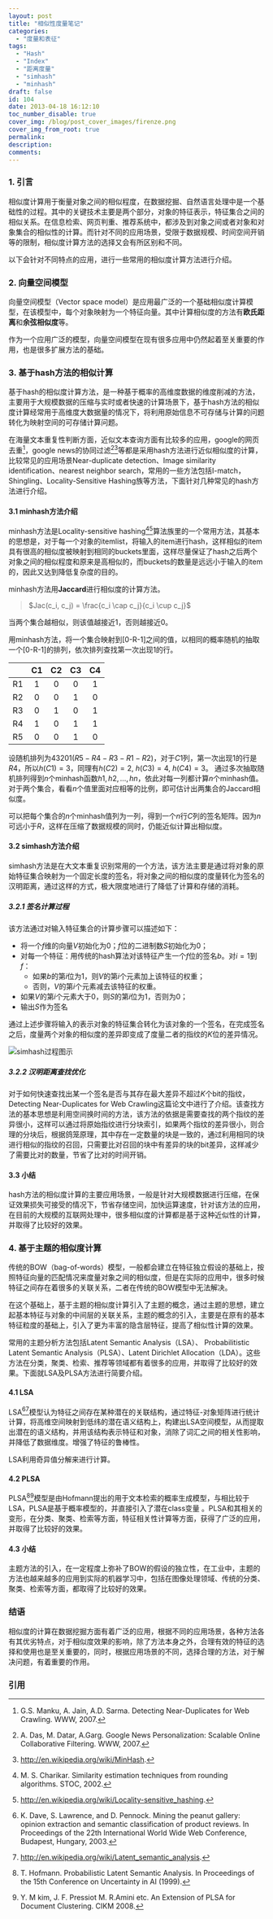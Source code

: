 ```yaml
---
layout: post
title: "相似性度量笔记"
categories:
  - "度量和表征"
tags:
  - "Hash"
  - "Index"
  - "距离度量"
  - "simhash"
  - "minhash"
draft: false
id: 104
date: 2013-04-18 16:12:10
toc_number_disable: true
cover_img: /blog/post_cover_images/firenze.png
cover_img_from_root: true
permalink:
description:
comments:
---
```


### 1. 引言

相似度计算用于衡量对象之间的相似程度，在数据挖掘、自然语言处理中是一个基础性的过程。其中的关键技术主要是两个部分，对象的特征表示，特征集合之间的相似关系。在信息检索、网页判重、推荐系统中，都涉及到对象之间或者对象和对象集合的相似性的计算。而针对不同的应用场景，受限于数据规模、时间空间开销等的限制，相似度计算方法的选择又会有所区别和不同。

以下会针对不同特点的应用，进行一些常用的相似度计算方法进行介绍。

### 2. 向量空间模型

向量空间模型（Vector space model）是应用最广泛的一个基础相似度计算模型，在该模型中，每个对象映射为一个特征向量。其中计算相似度的方法有**欧氏距离**和**余弦相似度**等。

作为一个应用广泛的模型，向量空间模型在现有很多应用中仍然起着至关重要的作用，也是很多扩展方法的基础。


### 3. 基于hash方法的相似计算

基于hash的相似度计算方法，是一种基于概率的高维度数据的维度削减的方法，主要用于大规模数据的压缩与实时或者快速的计算场景下，基于hash方法的相似度计算经常用于高维度大数据量的情况下，将利用原始信息不可存储与计算的问题转化为映射空间的可存储计算问题。

在海量文本重复性判断方面，近似文本查询方面有比较多的应用，google的网页去重[^1]，google news的协同过滤[^2][^3]等都是采用hash方法进行近似相似度的计算，比较常见的应用场景Near-duplicate detection、Image similarity identification、nearest neighbor search，常用的一些方法包括I-match，Shingling、Locality-Sensitive Hashing族等方法，下面针对几种常见的hash方法进行介绍。


#### 3.1 minhash方法介绍

minhash方法是Locality-sensitive hashing[^4][^5]算法族里的一个常用方法，其基本的思想是，对于每一个对象的itemlist，将输入的item进行hash，这样相似的item具有很高的相似度被映射到相同的buckets里面，这样尽量保证了hash之后两个对象之间的相似程度和原来是高相似的，而buckets的数量是远远小于输入的item的，因此又达到降低复杂度的目的。

minhash方法用**Jaccard**进行相似度的计算方法。

> $Jac(c_i, c_j) = \frac{c_i \cap c_j}{c_i \cup c_j}$

当两个集合越相似，则该值越接近1，否则越接近0。

用minhash方法，将一个集合映射到[0-R-1]之间的值，以相同的概率随机的抽取一个[0-R-1]的排列，依次排列查找第一次出现1的行。

|      |  C1  |  C2  |  C3  |  C4  |
| :--: | :--: | :--: | :--: | :--: |
|  R1  |  1   |  0   |  0   |  1   |
|  R2  |  0   |  0   |  1   |  0   |
|  R3  |  0   |  1   |  0   |  1   |
|  R4  |  1   |  0   |  1   |  1   |
|  R5  |  0   |  0   |  1   |  0   |

设随机排列为43201($R5-R4-R3-R1-R2$)，对于$C1$列，第一次出现1的行是$R4$，所以$h(C1) = 3$，同理有$h(C2)=2$, $h(C3)=4$, $h(C4)=3$。
通过多次抽取随机排列得到$n$个minhash函数$h1,h2,\ldots,hn$，依此对每一列都计算$n$个minhash值。对于两个集合，看看$n$个值里面对应相等的比例，即可估计出两集合的Jaccard相似度。

可以把每个集合的$n$个minhash值列为一列，得到一个$n$行$C$列的签名矩阵。因为$n$可远小于$R$，这样在压缩了数据规模的同时，仍能近似计算出相似度。

#### 3.2 simhash方法介绍

simhash方法是在大文本重复识别常用的一个方法，该方法主要是通过将对象的原始特征集合映射为一个固定长度的签名，将对象之间的相似度的度量转化为签名的汉明距离，通过这样的方式，极大限度地进行了降低了计算和存储的消耗。

##### 3.2.1 签名计算过程

该方法通过对输入特征集合的计算步骤可以描述如下：

* 将一个$f$维的向量$V$初始化为0；$f$位的二进制数$S$初始化为0；
* 对每一个特征：用传统的hash算法对该特征产生一个$f$位的签名$b$。对$i=1$到$f$：
  * 如果$b$的第$i$位为1，则$V$的第$i$个元素加上该特征的权重；
  * 否则，$V$的第$i$个元素减去该特征的权重。
* 如果$V$的第$i$个元素大于0，则$S$的第$i$位为1，否则为0；
* 输出$S$作为签名

通过上述步骤将输入的表示对象的特征集合转化为该对象的一个签名，在完成签名之后，度量两个对象的相似度的差异即变成了度量二者的指纹的$K$位的差异情况。

![simhash过程图示](simhash.png)

##### 3.2.2 汉明距离查找优化

对于如何快速查找出某一个签名是否与其存在最大差异不超过$K$个bit的指纹，Detecting Near-Duplicates for Web Crawling这篇论文中进行了介绍。该查找方法的基本思想是利用空间换时间的方法，该方法的依据是需要查找的两个指纹的差异很小，这样可以通过将原始指纹进行分块索引，如果两个指纹的差异很小，则合理的分块后，根据鸽笼原理，其中存在一定数量的块是一致的，通过利用相同的块进行相似的指纹的召回，只需要比对召回的块中有差异的块的bit差异，这样减少了需要比对的数量，节省了比对的时间开销。

#### 3.3 小结

hash方法的相似度计算的主要应用场景，一般是针对大规模数据进行压缩，在保证效果损失可接受的情况下，节省存储空间，加快运算速度，针对该方法的应用，在目前的大规模的互联网处理中，很多相似度的计算都是基于这种近似性的计算，并取得了比较好的效果。

### 4. 基于主题的相似度计算

传统的BOW（bag-of-words）模型，一般都会建立在特征独立假设的基础上，按照特征向量的匹配情况来度量对象之间的相似度，但是在实际的应用中，很多时候特征之间存在着很多的关联关系，二者在传统的BOW模型中无法解决。

在这个基础上，基于主题的相似度计算引入了主题的概念，通过主题的思想，建立起基本特征与对象的中间层的关联关系，主题的概念的引入，主要是在原有的基本特征粒度的基础上，引入了更为丰富的隐含层特征，提高了相似性计算的效果。

常用的主题分析方法包括Latent Semantic Analysis（LSA）、 Probabilitistic Latent Semantic Analysis（PLSA）、Latent Dirichlet Allocation（LDA）。这些方法在分类，聚类、检索、推荐等领域都有着很多的应用，并取得了比较好的效果。下面就LSA及PLSA方法进行简要介绍。

#### 4.1 LSA

LSA[^6][^7]模型认为特征之间存在某种潜在的关联结构，通过特征-对象矩阵进行统计计算，将高维空间映射到低纬的潜在语义结构上，构建出LSA空间模型，从而提取出潜在的语义结构，并用该结构表示特征和对象，消除了词汇之间的相关性影响，并降低了数据维度。增强了特征的鲁棒性。

LSA利用奇异值分解来进行计算。

#### 4.2 PLSA

PLSA[^8][^9]模型是由Hofmann提出的用于文本检索的概率生成模型，与相比较于LSA，PLSA是基于概率模型的，并直接引入了潜在class变量 。PLSA和其相关的变形，在分类、聚类、检索等方面，特征相关性计算等方面，获得了广泛的应用，并取得了比较好的效果。


#### 4.3 小结

主题方法的引入，在一定程度上弥补了BOW的假设的独立性，在工业中，主题的方法也越来越多的应用到实际的机器学习中，包括在图像处理领域、传统的分类、聚类、检索等方面，都取得了比较好的效果。


### 结语

相似度的计算在数据挖掘方面有着广泛的应用，根据不同的应用场景，各种方法各有其优劣特点，对于相似度效果的影响，除了方法本身之外，合理有效的特征的选择和使用也是至关重要的，同时，根据应用场景的不同，选择合理的方法，对于解决问题，有着重要的作用。


### 引用

[^1]: G.S. Manku, A. Jain, A.D. Sarma. Detecting Near-Duplicates for Web Crawling. WWW, 2007.
[^2]: A. Das, M. Datar, A.Garg. Google News Personalization: Scalable Online Collaborative Filtering. WWW, 2007.
[^3]: http://en.wikipedia.org/wiki/MinHash.
[^4]: M. S. Charikar. Similarity estimation techniques from rounding algorithms. STOC, 2002.
[^5]: http://en.wikipedia.org/wiki/Locality-sensitive_hashing.
[^6]: K. Dave, S. Lawrence, and D. Pennock. Mining the peanut gallery: opinion extraction and semantic classification of product reviews. In Proceedings of the 22th International World Wide Web Conference, Budapest, Hungary, 2003.
[^7]: http://en.wikipedia.org/wiki/Latent_semantic_analysis.
[^8]: T. Hofmann. Probabilistic Latent Semantic Analysis. In Proceedings of the 15th Conference on Uncertainty in AI (1999).
[^9]: Y. M kim, J. F. Pressiot M. R.Amini etc. An Extension of PLSA for Document Clustering. CIKM 2008.

